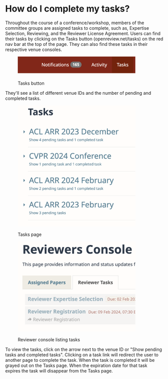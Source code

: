 # How do I complete my tasks?

Throughout the course of a conference/workshop, members of the committee groups are assigned tasks to complete, such as, Expertise Selection, Reviewing, and the Reviewer License Agreement. Users can find their tasks by clicking on the Tasks button (openreview.net/tasks) on the red nav bar at the top of the page. They can also find these tasks in their respective venue consoles.

<figure><img src="../../.gitbook/assets/Screen Shot 2024-01-30 at 3.15.16 PM.png" alt="" width="375"><figcaption><p>Tasks button</p></figcaption></figure>

They'll see a list of different venue IDs and the number of pending and completed tasks.

<figure><img src="../../.gitbook/assets/Screen Shot 2024-01-30 at 3.22.02 PM.png" alt="" width="375"><figcaption><p>Tasks page</p></figcaption></figure>

<figure><img src="../../.gitbook/assets/Screen Shot 2024-01-30 at 3.59.47 PM.png" alt="" width="375"><figcaption><p>Reviewer console listing tasks</p></figcaption></figure>

To view the tasks, click on the arrow next to the venue ID or "Show pending tasks and completed tasks". Clicking on a task link will redirect the user to another page to complete the task. When the task is completed it will be grayed out on the Tasks page. When the expiration date for that task expires the task will disappear from the Tasks page.

